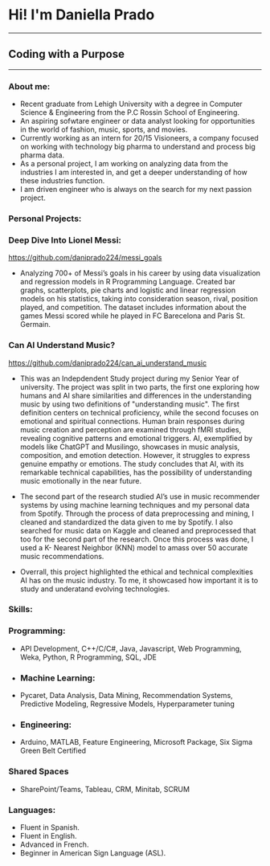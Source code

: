 #                                                                            Hi! I'm Daniella Prado 
------------------------------------------------------------------------------------------------------------------------------------------------------------------------------
## Coding with a Purpose 
------------------------------------------------------------------------------------------------------------------------------------------------------------------------------
### About me: 
- Recent graduate from Lehigh University with a degree in Computer Science & Engineering from the P.C Rossin School of Engineering. 
- An aspiring sofwtare engineer or data analyst looking for opportunities in the world of fashion, music, sports, and movies.
- Currently working as an intern for 20/15 Visioneers, a company focused on working with technology big pharma to understand and process big pharma data. 
- As a personal project, I am working on analyzing data from the industries I am interested in, and get a deeper understanding of how these industries function.
- I am driven engineer who is always on the search for my next passion project.
  
### Personal Projects:
### Deep Dive Into Lionel Messi:
https://github.com/daniprado224/messi_goals
- Analyzing 700+ of Messi’s goals in his career by using data visualization and regression models in R Programming Language. Created bar graphs, scatterplots, pie charts and logistic and linear regression models on his statistics, taking into consideration season, rival, position played, and competition. The dataset includes information about the games Messi scored while he played in FC Barecelona and Paris St. Germain.
  
### Can AI Understand Music?
https://github.com/daniprado224/can_ai_understand_music
- This was an Indepdendent Study project during my Senior Year of university. The project was split in two parts, the first one exploring how humans and AI share similarities and differences in the understanding music by using two definitions of "understanding music". The first definition centers on technical proficiency, while the second focuses on emotional and spiritual connections. Human brain responses during music creation and perception are examined through fMRI studies, revealing cognitive patterns and emotional triggers. AI, exemplified by models like ChatGPT and Musilingo, showcases in music analysis, composition, and emotion detection. However, it struggles to express genuine empathy or emotions. The study concludes that AI, with its remarkable technical capabilities, has the possibility of understanding music emotionally in the near future.
  
- The second part of the research studied AI’s use in music recommender systems by using machine learning techniques and my personal data from Spotify. Through the process of data preprocessing and mining, I cleaned and standardized the data given to me by Spotify. I also searched for music data on Kaggle and cleaned and preprocessed that too for the second part of the research. Once this process was done, I used a K- Nearest Neighbor (KNN) model to amass over 50 accurate music recommendations.

 - Overrall, this project highlighted the ethical and technical complexities AI has on the music industry. To me, it showcased how important it is to study and underatand evolving technologies. 
 
### Skills: 
### Programming:
- API Development, C++/C/C#, Java, Javascript, Web Programming, Weka, Python, R Programming, SQL, JDE
- ### Machine Learning:
- Pycaret, Data Analysis, Data Mining, Recommendation Systems, Predictive Modeling, Regressive Models, Hyperparameter tuning 
- ### Engineering:
- Arduino, MATLAB, Feature Engineering, Microsoft Package, Six Sigma Green Belt Certified
### Shared Spaces
- SharePoint/Teams, Tableau, CRM, Minitab, SCRUM 
  

  
### Languages: 
- Fluent in Spanish.
- Fluent in English.
- Advanced in French.
- Beginner in American Sign Language (ASL). 
